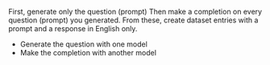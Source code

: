 First, generate only the question (prompt)
Then make a completion on every question (prompt) you generated.
From these, create dataset entries with a prompt and a response in English only.

- Generate the question with one model
- Make the completion with another model